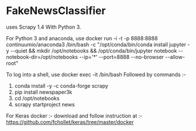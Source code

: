 # FakeNewsClassifier

uses Scrapy 1.4 With Python 3.

For Python 3 and anaconda, use
docker run -i -t -p 8888:8888 continuumio/anaconda3 /bin/bash -c "/opt/conda/bin/conda install jupyter -y --quiet && mkdir /opt/notebooks && /opt/conda/bin/jupyter notebook --notebook-dir=/opt/notebooks --ip='*' --port=8888 --no-browser --allow-root"

To log into a shell, use 
docker exec -it <name> /bin/bash
Followed by commands :-
1. conda install -y -c  conda-forge scrapy
2. pip install newspaper3k
3. cd /opt/notebooks
4. scrapy startproject news

For Keras docker :- 
download and follow instruction at :- 
https://github.com/fchollet/keras/tree/master/docker

